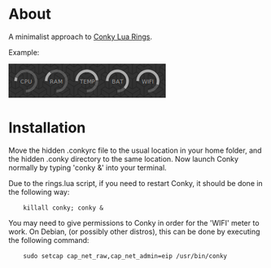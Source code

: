 # About
A minimalist approach to [Conky Lua Rings][0].

Example:

![Settings](https://github.com/James5979/Minimal-Conky-Rings/blob/master/Conky%20Rings.png)

# Installation

Move the hidden .conkyrc file to the usual location in your home
folder, and the hidden .conky directory to the same location. Now
launch Conky normally by typing 'conky &' into your terminal.

Due to the rings.lua script, if you need to restart Conky, it should
be done in the following way:

        killall conky; conky &

You may need to give permissions to Conky in order for the 'WIFI'
meter to work. On Debian, (or possibly other distros), this can be
done by executing the following command:

        sudo setcap cap_net_raw,cap_net_admin=eip /usr/bin/conky

[0]: http://gnome-look.org/content/show.php/Conky+lua?content=139024
